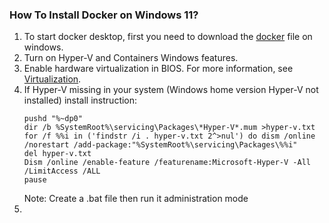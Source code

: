 ### How To Install Docker on Windows 11?
1. To start docker desktop, first you need to download the [docker](https://desktop.docker.com/win/main/amd64/Docker%20Desktop%20Installer.exe?_gl=1*fkamid*_ga*OTA1Nzg5NTE1LjE2OTc0NDEzMTQ.*_ga_XJWPQMJYHQ*MTY5Nzc3MTQ0OS4zLjEuMTY5Nzc3MTQ1Mi41Ny4wLjA.) file on windows. 
2. Turn on Hyper-V and Containers Windows features.
3. Enable hardware virtualization in BIOS. For more information, see [Virtualization](https://docs.docker.com/desktop/troubleshoot/topics/#virtualization).
4. If Hyper-V missing in your system (Windows home version Hyper-V not installed) install instruction:
    ```
    pushd "%~dp0"
    dir /b %SystemRoot%\servicing\Packages\*Hyper-V*.mum >hyper-v.txt
    for /f %%i in ('findstr /i . hyper-v.txt 2^>nul') do dism /online /norestart /add-package:"%SystemRoot%\servicing\Packages\%%i"
    del hyper-v.txt
    Dism /online /enable-feature /featurename:Microsoft-Hyper-V -All /LimitAccess /ALL
    pause
    ```
    Note: Create a .bat file then run it administration mode
5. 